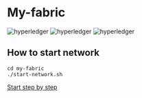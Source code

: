 # My-fabric
![hyperledger](https://img.shields.io/static/v1.svg?label=Chaincode&message=Golang&color=76E1FE&logo=go&style=flat-square&logoColor=white)
![hyperledger](https://img.shields.io/static/v1.svg?label=API&message=Node.js&color=339933&logo=node.js&style=flat-square&logoColor=white)
![hyperledger](https://img.shields.io/static/v1.svg?label=Container&message=Docker&color=1488C6&logo=docker&style=flat-square&logoColor=white)


## How to start network
`cd my-fabric`  
`./start-network.sh`



[Start step by step](https://github.com/sumrid/my-fabric/wiki/Manual-Stap)
